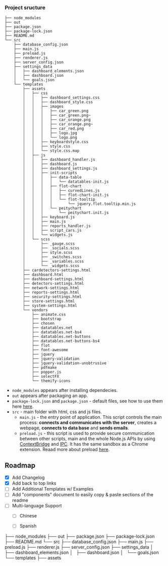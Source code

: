 ### Project sructure 
```
├── node_modules
├── out
├── package.json
├── package-lock.json
├── README.md
└── src
    ├── database_config.json
    ├── main.js
    ├── preload.js
    ├── renderer.js
    ├── server_config.json
    ├── settings_data
    │   ├── dashboard_elements.json
    │   ├── dashboard.json
    │   └── goals.json
    └── templates
        ├── assets
        │   ├── css
        │   │   ├── dashboard_settings.css
        │   │   ├── dashboard_style.css
        │   │   ├── images
        │   │   │   ├── car_green.png
        │   │   │   ├── car_green.png~
        │   │   │   ├── car_orange.png
        │   │   │   ├── car_orange.png~
        │   │   │   ├── car_red.png
        │   │   │   ├── logo.jpg
        │   │   │   └── logo.png
        │   │   ├── keyboardstyle.css
        │   │   ├── style.css
        │   │   └── style.css.map
        │   ├── js
        │   │   ├── dashboard_handler.js
        │   │   ├── dashboard.js
        │   │   ├── dashboard_settings.js
        │   │   ├── init-scripts
        │   │   │   ├── data-table
        │   │   │   │   └── datatables-init.js
        │   │   │   ├── flot-chart
        │   │   │   │   ├── curvedLines.js
        │   │   │   │   ├── flot-chart-init.js
        │   │   │   │   └── flot-tooltip
        │   │   │   │       └── jquery.flot.tooltip.min.js
        │   │   │   └── peitychart
        │   │   │       └── peitychart.init.js
        │   │   ├── keyboard.js
        │   │   ├── main.js
        │   │   ├── reports_handler.js
        │   │   ├── script_cars.js
        │   │   └── widgets.js
        │   └── scss
        │       ├── _gauge.scss
        │       ├── _socials.scss
        │       ├── style.scss
        │       ├── _switches.scss
        │       ├── _variables.scss
        │       └── _widgets.scss
        ├── cardetectors-settings.html
        ├── dashboard.html
        ├── dashboard-settings.html
        ├── detectors-settings.html
        ├── network-settings.html
        ├── reports-settings.html
        ├── security-settings.html
        ├── store-settings.html
        ├── system-settings.html
        └── vendors
            ├── animate.css 
            ├── bootstrap 
            ├── chosen 
            ├── datatables.net 
            ├── datatables.net-bs4 
            ├── datatables.net-buttons 
            ├── datatables.net-buttons-bs4 
            ├── flot 
            ├── font-awesome 
            ├── jquery 
            ├── jquery-validation 
            ├── jquery-validation-unobtrusive 
            ├── pdfmake 
            ├── popper.js 
            ├── selectFX 
            └── themify-icons 
```
- `node_modules` appears after installing dependecies.
- `out` appears after packaging an app.
- `package-lock.json` and `package.json` - default files, see how to use them here [here](https://docs.npmjs.com/cli/v8/configuring-npm/package-json).
- `src` - main folder with html, css and js files.
    - `main.js` - the entry point of application. This script controls the main process: **connects and communicates with the server**, creates a webpage, **connects to data base** and **sends emails**. 
    - `preload.js` - this script is used to provide secure communication between other scripts, main and the whole Node.js APIs by using [ContextBridge](https://www.electronjs.org/docs/latest/api/context-bridge) and [IPC](https://www.electronjs.org/docs/latest/tutorial/ipc). It has the same sandbox as a Chrome extension. Reaad more about preload [here](https://www.electronjs.org/docs/latest/tutorial/tutorial-preload).


## Roadmap

- [x] Add Changelog
- [x] Add back to top links
- [ ] Add Additional Templates w/ Examples
- [ ] Add "components" document to easily copy & paste sections of the readme
- [ ] Multi-language Support
    - [ ] Chinese
    - [ ] Spanish


├── node_modules
├── out
├── package.json
├── package-lock.json
├── README.md
└── src
    ├── database_config.json
    ├── main.js
    ├── preload.js
    ├── renderer.js
    ├── server_config.json
    ├── settings_data
    │   ├── dashboard_elements.json
    │   ├── dashboard.json
    │   └── goals.json
    └── templates
        ├── assets
